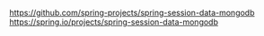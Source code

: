 
https://github.com/spring-projects/spring-session-data-mongodb  
https://spring.io/projects/spring-session-data-mongodb  

